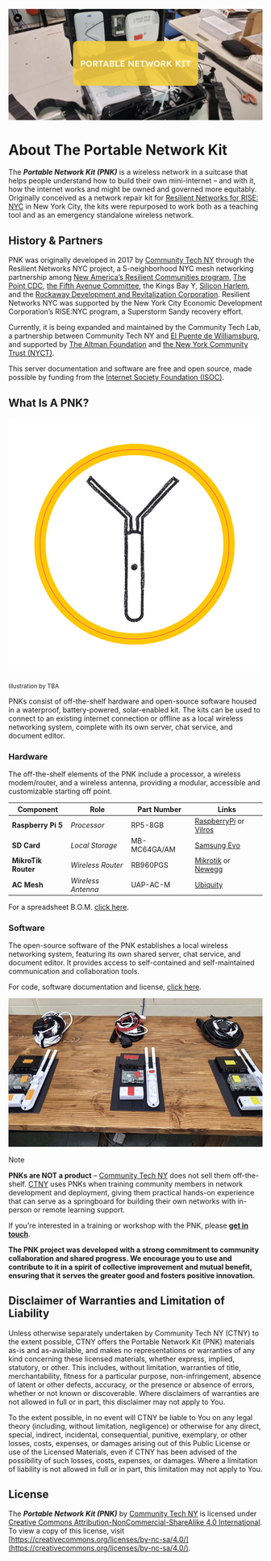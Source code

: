 
![Image of a PNK Kit at the Lab.](assets/pnk-front.png)

# **About The Portable Network Kit**

The ***Portable Network Kit (PNK)*** is a wireless network in a suitcase that helps people understand how to build their own mini-internet – and with it, how the internet works and might be owned and governed more equitably. Originally conceived as a network repair kit for [Resilient Networks for RISE: NYC](https://www.newamerica.org/resilient-communities/flexible-future-ready-networks/rise-nyc/) in New York City, the kits were repurposed to work both as a teaching tool and as an emergency standalone wireless network. 

## **History & Partners**

PNK was originally developed in 2017 by [Community Tech NY](https://www.communitytechny.org/) through the Resilient Networks NYC project, a 5-neighborhood NYC mesh networking partnership among [New America’s Resilient Communities program](https://www.newamerica.org/resilient-communities/), [The Point CDC](https://www.thepoint.org/), [the Fifth Avenue Committee](https://hcr.ny.gov/location/fifth-avenue-committee-inc), the Kings Bay Y, [Silicon Harlem](https://siliconharlem.com/), and the [Rockaway Development and Revitalization Corporation](https://www.rdrc.org/). Resilient Networks NYC was supported by the New York City Economic Development Corporation’s RISE:NYC program, a Superstorm Sandy recovery effort. 

Currently, it is being expanded and maintained by the Community Tech Lab, a partnership between Community Tech NY and [El Puente de Williamsburg](https://www.elpuente.org/), and supported by [The Altman Foundation](https://www.altmanfoundation.org/) and [the New York Community Trust (NYCT)](https://thenytrust.org/).

This server documentation and software are free and open source, made possible by funding from the [Internet Society Foundation (ISOC)](https://www.internetsociety.org/).

## **What Is A PNK?**

![Illustration by XXX.](assets/5d1f40978cbc5c1d0c8801af182b49a9.png)

<sub> Illustration by TBA </sub>

PNKs consist of off-the-shelf hardware and open-source software housed in a waterproof, battery-powered, solar-enabled kit. The kits can be used to connect to an existing internet connection or offline as a local wireless networking system, complete with its own server, chat service, and document editor. 

### **Hardware**
The off-the-shelf elements of the PNK include a processor, a wireless modem/router, and a wireless antenna, providing a modular, accessible and customizable starting off point.


| Component  | Role | Part Number | Links | 
| ------------- | ------------- | ------------- | ------------- |
| **Raspberry Pi 5**  | _Processor_ | RP5-8GB | [RaspberryPi](https://www.raspberrypi.com/products/raspberry-pi-5/) or [Vilros](https://vilros.com/collections/raspberry-pi-5/products/raspberry-pi-5?variant=40082990399582)  | This can be purchased as a kit OR as individual components |
| **SD Card**  | _Local Storage_| MB-MC64GA/AM  | [Samsung Evo](https://www.samsung.com/us/computing/memory-storage/memory-cards/evo-plus-microsdxc-memory-card-64gb-mb-mc64ha-am/)  |
| **MikroTik Router**  | _Wireless Router_ | RB960PGS  | [Mikrotik](https://mikrotik.com/product/RB960PGS) or [Newegg](https://www.newegg.com/p/0XK-000J-00040)  |  
| **AC Mesh**  | _Wireless Antenna_ | UAP-AC-M  | [Ubiquity](https://store.ui.com/us/en/collections/unifi-wifi-outdoor-long-range/products/uap-ac-mesh) | 


For a spreadsheet B.O.M. [click here](https://docs.google.com/spreadsheets/d/1eakXmEV1p509UbTNdT2-7seFS0PiE2jJiWioWvAZDfM/edit?gid=0#gid=0). 

### **Software**
The open-source software of the PNK establishes a local wireless networking system, featuring its own shared server, chat service, and document editor. It provides access to self-contained and self-maintained communication and collaboration tools.

For code, software documentation and license, [click here](https://docs.google.com/spreadsheets/d/1eakXmEV1p509UbTNdT2-7seFS0PiE2jJiWioWvAZDfM/edit?gid=0#gid=0). 

![Photos of PNK for education.](assets/2465b59d3d3fa0a47454f6755971c1c3.jpeg)

> [!NOTE]
> **PNKs are NOT a product** – [Community Tech NY](https://www.communitytechny.org/) does not sell them off-the-shelf. [CTNY](https://www.communitytechny.org/) uses PNKs when training community members in network development and deployment, giving them practical hands-on experience that can serve as a springboard for building their own networks with in-person or remote learning support.

If you're interested in a training or workshop with the PNK, please **[get in touch](https://docs.google.com/forms/d/e/1FAIpQLSeaSGgodyQXhLplaR_w3bcliHZtsk8GAK5E5mqxCkI6_oVRzw/viewform?usp=sf_link)**.

**The PNK project was developed with a strong commitment to community collaboration and shared progress. We encourage you to use and contribute to it in a spirit of collective improvement and mutual benefit, ensuring that it serves the greater good and fosters positive innovation.**


## **Disclaimer of Warranties and Limitation of Liability**

Unless otherwise separately undertaken by Community Tech NY (CTNY) to the extent possible, CTNY offers the Portable Network Kit (PNK) materials as-is and as-available, and makes no representations or warranties of any kind concerning these licensed materials, whether express, implied, statutory, or other. This includes, without limitation, warranties of title, merchantability, fitness for a particular purpose, non-infringement, absence of latent or other defects, accuracy, or the presence or absence of errors, whether or not known or discoverable. Where disclaimers of warranties are not allowed in full or in part, this disclaimer may not apply to You.

To the extent possible, in no event will CTNY be liable to You on any legal theory (including, without limitation, negligence) or otherwise for any direct, special, indirect, incidental, consequential, punitive, exemplary, or other losses, costs, expenses, or damages arising out of this Public License or use of the Licensed Materials, even if CTNY has been advised of the possibility of such losses, costs, expenses, or damages. Where a limitation of liability is not allowed in full or in part, this limitation may not apply to You.

## **License**

The ***Portable Network Kit (PNK)*** by [Community Tech NY](https://www.communitytechny.org/) is licensed under [Creative Commons Attribution-NonCommercial-ShareAlike 4.0 International](https://creativecommons.org/licenses/by-nc-sa/4.0/). To view a copy of this license, visit [https://creativecommons.org/licenses/by-nc-sa/4.0/](https://creativecommons.org/licenses/by-nc-sa/4.0/).



